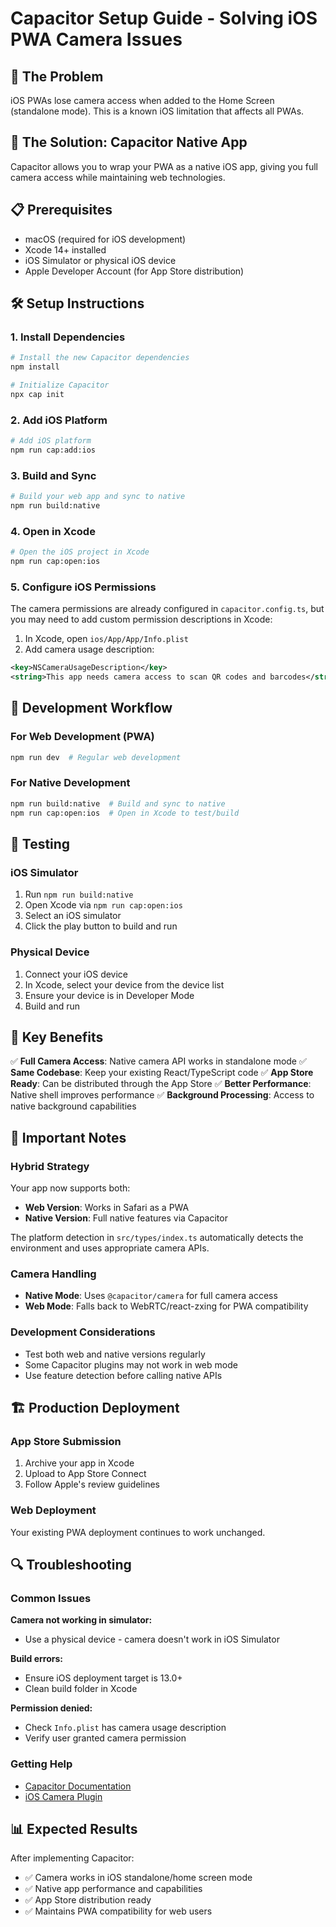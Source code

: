 # Capacitor Setup Guide - Solving iOS PWA Camera Issues

## 🔧 The Problem
iOS PWAs lose camera access when added to the Home Screen (standalone mode). This is a known iOS limitation that affects all PWAs.

## 🚀 The Solution: Capacitor Native App

Capacitor allows you to wrap your PWA as a native iOS app, giving you full camera access while maintaining web technologies.

## 📋 Prerequisites

- macOS (required for iOS development)
- Xcode 14+ installed
- iOS Simulator or physical iOS device
- Apple Developer Account (for App Store distribution)

## 🛠️ Setup Instructions

### 1. Install Dependencies

```bash
# Install the new Capacitor dependencies
npm install

# Initialize Capacitor
npx cap init
```

### 2. Add iOS Platform

```bash
# Add iOS platform
npm run cap:add:ios
```

### 3. Build and Sync

```bash
# Build your web app and sync to native
npm run build:native
```

### 4. Open in Xcode

```bash
# Open the iOS project in Xcode
npm run cap:open:ios
```

### 5. Configure iOS Permissions

The camera permissions are already configured in `capacitor.config.ts`, but you may need to add custom permission descriptions in Xcode:

1. In Xcode, open `ios/App/App/Info.plist`
2. Add camera usage description:

```xml
<key>NSCameraUsageDescription</key>
<string>This app needs camera access to scan QR codes and barcodes</string>
```

## 🔄 Development Workflow

### For Web Development (PWA)
```bash
npm run dev  # Regular web development
```

### For Native Development
```bash
npm run build:native  # Build and sync to native
npm run cap:open:ios  # Open in Xcode to test/build
```

## 📱 Testing

### iOS Simulator
1. Run `npm run build:native`
2. Open Xcode via `npm run cap:open:ios`
3. Select an iOS simulator
4. Click the play button to build and run

### Physical Device
1. Connect your iOS device
2. In Xcode, select your device from the device list
3. Ensure your device is in Developer Mode
4. Build and run

## 🎯 Key Benefits

✅ **Full Camera Access**: Native camera API works in standalone mode
✅ **Same Codebase**: Keep your existing React/TypeScript code
✅ **App Store Ready**: Can be distributed through the App Store
✅ **Better Performance**: Native shell improves performance
✅ **Background Processing**: Access to native background capabilities

## 🚨 Important Notes

### Hybrid Strategy
Your app now supports both:
- **Web Version**: Works in Safari as a PWA
- **Native Version**: Full native features via Capacitor

The platform detection in `src/types/index.ts` automatically detects the environment and uses appropriate camera APIs.

### Camera Handling
- **Native Mode**: Uses `@capacitor/camera` for full camera access
- **Web Mode**: Falls back to WebRTC/react-zxing for PWA compatibility

### Development Considerations
- Test both web and native versions regularly
- Some Capacitor plugins may not work in web mode
- Use feature detection before calling native APIs

## 🏗️ Production Deployment

### App Store Submission
1. Archive your app in Xcode
2. Upload to App Store Connect
3. Follow Apple's review guidelines

### Web Deployment
Your existing PWA deployment continues to work unchanged.

## 🔍 Troubleshooting

### Common Issues

**Camera not working in simulator:**
- Use a physical device - camera doesn't work in iOS Simulator

**Build errors:**
- Ensure iOS deployment target is 13.0+
- Clean build folder in Xcode

**Permission denied:**
- Check `Info.plist` has camera usage description
- Verify user granted camera permission

### Getting Help
- [Capacitor Documentation](https://capacitorjs.com/docs)
- [iOS Camera Plugin](https://capacitorjs.com/docs/apis/camera)

## 📊 Expected Results

After implementing Capacitor:
- ✅ Camera works in iOS standalone/home screen mode
- ✅ Native app performance and capabilities
- ✅ App Store distribution ready
- ✅ Maintains PWA compatibility for web users 